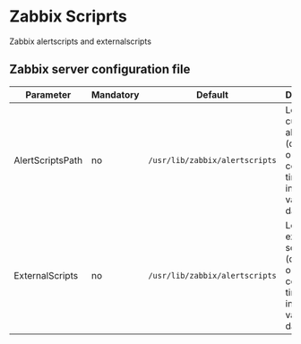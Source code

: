 # Zabbix Scriprts

Zabbix alertscripts and externalscripts

## Zabbix  server configuration file

Parameter |	Mandatory |	Default |	Description
----------|-----------|---------|------------
AlertScriptsPath | no | `/usr/lib/zabbix/alertscripts` | Location of custom alert scripts<br/>(depends on compile-time installation variable datadir).
ExternalScripts | no | `/usr/lib/zabbix/alertscripts` | Location of external scripts<br/>(depends on compile-time installation variable datadir).
